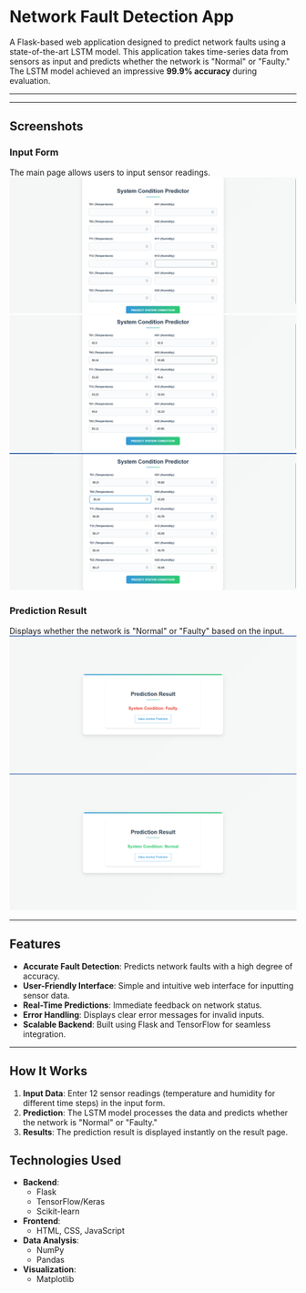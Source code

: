 # Network Fault Detection App

A Flask-based web application designed to predict network faults using a state-of-the-art LSTM model. This application takes time-series data from sensors as input and predicts whether the network is "Normal" or "Faulty." The LSTM model achieved an impressive **99.9% accuracy** during evaluation.

---

---

## Screenshots

### Input Form
The main page allows users to input sensor readings.
![Input Form Screenshot](./Screenshots/Screenshot_(489).png)
![Input Form Screenshot](./Screenshots/Screenshot_(487).png)
![Input Form Screenshot](./Screenshots/Screenshot_(491).png)

### Prediction Result
Displays whether the network is "Normal" or "Faulty" based on the input.
![Prediction Result Screenshot](./Screenshots/Screenshot_(488).png)
![Prediction Result Screenshot](./Screenshots/Screenshot_(490).png)

---

## Features

- **Accurate Fault Detection**: Predicts network faults with a high degree of accuracy.
- **User-Friendly Interface**: Simple and intuitive web interface for inputting sensor data.
- **Real-Time Predictions**: Immediate feedback on network status.
- **Error Handling**: Displays clear error messages for invalid inputs.
- **Scalable Backend**: Built using Flask and TensorFlow for seamless integration.

---

## How It Works

1. **Input Data**: Enter 12 sensor readings (temperature and humidity for different time steps) in the input form.
2. **Prediction**: The LSTM model processes the data and predicts whether the network is "Normal" or "Faulty."
3. **Results**: The prediction result is displayed instantly on the result page.


## Technologies Used

- **Backend**:
  - Flask
  - TensorFlow/Keras
  - Scikit-learn
- **Frontend**:
  - HTML, CSS, JavaScript
- **Data Analysis**:
  - NumPy
  - Pandas
- **Visualization**:
  - Matplotlib 



